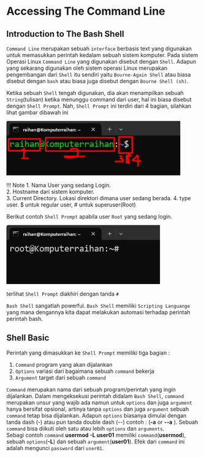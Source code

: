 # Accessing The Command Line 

## Introduction to The Bash Shell

`Command Line` merupakan sebuah `interface` berbasis text yang digunakan untuk memasukkan perintah kedalam sebuah sistem komputer. Pada sistem Operasi Linux `Command Line` yang digunakan disebut dengan `Shell`. Adapun yang sekarang digunakan oleh sistem operasi Linux merupakan pengembangan dari `Shell` itu sendiri yaitu `Bourne-Again Shell` atau biasa disebut dengan `bash` atau biasa juga disebut dengan `Bourne Shell (sh)`.

Ketika sebuah `Shell` tengah digunakan, dia akan menampilkan sebuah `String`(tulisan) ketika menunggu command dari user, hal ini biasa disebut dengan `Shell Prompt`. Nah, `Shell Prompt` ini terdiri dari 4 bagian, silahkan lihat gambar dibawah ini

![Alt text](image.png)

!!! Note
    1. Nama User yang sedang Login.  
    2. Hostname dari sistem komputer.  
    3. Current Directory. Lokasi direktori dimana user sedang berada.
    4. type user. $ untuk regular user, # untuk superuser(Root)

Berikut contoh `Shell Prompt` apabila user `Root` yang sedang login.

![Alt text](image-1.png)

terlihat `Shell Prompt` diakhiri dengan tanda `#`

`Bash Shell` sangatlah powerful. `Bash Shell` memiliki `Scripting Languange` yang mana dengannya kita dapat melakukan automasi terhadap perintah perintah bash.

## Shell Basic

Perintah yang dimasukkan ke `Shell Prompt` memiliki tiga bagian :

1. `Command` program yang akan dijalankan
2. `Options` variasi dari bagaimana sebuah `command` bekerja
3. `Argument` target dari sebuah `command`

`Command` merupakan nama dari sebuah program/perintah yang ingin dijalankan. Dalam mengeksekusi perintah didalam `Bash Shell`, `command` merupakan unsur yang wajib ada namun untuk `options` dan juga `argument` hanya bersifat opsional, artinya tanpa `options` dan juga `argument` sebuah `command` tetap bisa dijalankan. Adapun `options` biasanya dimulai dengan tanda dash (-) atau pun tanda double dash (--) contoh : (**-a**  or **--a** ). Sebuah `command` bisa diikuti oleh satu atau lebih `options` dan `arguments`.  
Sebagi contoh `command` **usermod -L user01** memiliki `command`(**usermod**), sebuah `options`(**-L**) dan sebuah `argument`(**user01**). Efek dari `command` ini adalah mengunci `password` dari `user01`.
